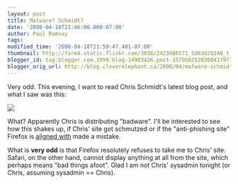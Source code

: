 ```yaml
---
layout: post
title: Malware? Schmidt?
date: '2008-04-18T21:46:00.000-07:00'
author: Paul Ramsey
tags: 
modified_time: '2008-04-18T21:59:47.401-07:00'
thumbnail: http://farm4.static.flickr.com/3036/2423986571_5d83d29348_t.jpg
blogger_id: tag:blogger.com,1999:blog-14903426.post-1579582520260437977
blogger_orig_url: http://blog.cleverelephant.ca/2008/04/malware-schmidt.html
---
```


Very odd. This evening, I want to read Chris Schmidt's latest blog post, and what I saw was this:

<img src="http://farm4.static.flickr.com/3036/2423986571_5d83d29348.jpg" />

What? Apparently Chris is distributing "badware". I'll be interested to see how this shakes up, if Chris' site got schmutzed or if the "anti-phishing site" Firefox is [aligned with](http://googlesystem.blogspot.com/2007/06/firefox-3-will-include-malware.html) made a mistake.

What is **very odd** is that Firefox resolutely refuses to take me to Chris' site.  Safari, on the other hand, cannot display anything at all from the site, which perhaps means "bad things afoot". Glad I am not Chris' sysadmin tonight (or Chris, assuming sysadmin == Chris).